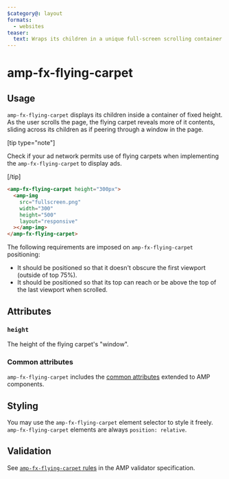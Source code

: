 ```yaml
---
$category@: layout
formats:
  - websites
teaser:
  text: Wraps its children in a unique full-screen scrolling container allowing you to display a full-screen ad without taking up the entire viewport.
---
```


# amp-fx-flying-carpet

## Usage

`amp-fx-flying-carpet` displays its children inside a container of fixed height.
As the user scrolls the page, the flying carpet reveals more of it contents,
sliding across its children as if peering through a window in the page.

[tip type="note"]

Check if your ad network permits use of flying carpets when implementing the
`amp-fx-flying-carpet` to display ads.

[/tip]

```html
<amp-fx-flying-carpet height="300px">
  <amp-img
    src="fullscreen.png"
    width="300"
    height="500"
    layout="responsive"
  ></amp-img>
</amp-fx-flying-carpet>
```

The following requirements are imposed on `amp-fx-flying-carpet` positioning:

-   It should be positioned so that it doesn't obscure the first viewport
    (outside of top 75%).
-   It should be positioned so that its top can reach or be above the top of the
    last viewport when scrolled.

## Attributes

### `height`

The height of the flying carpet's "window".

### Common attributes

`amp-fx-flying-carpet` includes the
[common attributes](https://amp.dev/documentation/guides-and-tutorials/learn/common_attributes)
extended to AMP components.

## Styling

You may use the `amp-fx-flying-carpet` element selector to style it freely.
`amp-fx-flying-carpet` elements are always `position: relative`.

## Validation

See [`amp-fx-flying-carpet` rules](validator-amp-fx-flying-carpet.protoascii)
in the AMP validator specification.
